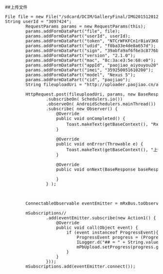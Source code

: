 ##上传文件
<pre>
File file = new File("/sdcard/DCIM/GalleryFinal/IMG20151201200821.jpg");
String userId = "3097424";
        RequestParams params = new RequestParams(this);
        params.addFormDataPart("file", file);
        params.addFormDataPart("userId", userId);
        params.addFormDataPart("token", "NTCrWFKFCn1r8iaV3K0fLz2gX9LZS1SR");
        params.addFormDataPart("udid", "f0ba33e4de8a657d");
        params.addFormDataPart("sign", "39abfa9af6f6e3c8776b01ae612bc14c");
        params.addFormDataPart("version", "2.1.0");
        params.addFormDataPart("mac", "8c:3a:e3:5e:68:e0");
        params.addFormDataPart("appId", "paojiao_aiyouyou20");
        params.addFormDataPart("imei", "359250051610200");
        params.addFormDataPart("model", "Nexus 5");
        params.addFormDataPart("cid", "paojiao");
        String fileuploadUri = "http://uploader.paojiao.cn/avatarAppUploader?userId=" + userId;

        HttpRequest.post(fileuploadUri, params, new BaseResponse<UploadResponse>(){})
                .subscribeOn( Schedulers.io())
                .observeOn( AndroidSchedulers.mainThread())
                .subscribe( new Observer<BaseResponse>() {
                    @Override
                    public void onCompleted() {
                        Toast.makeText(getBaseContext(), "Rxhttp上传成功", Toast.LENGTH_SHORT).show();
                    }

                    @Override
                    public void onError(Throwable e) {
                        Toast.makeText(getBaseContext(), "上传失败", Toast.LENGTH_SHORT).show();
                    }

                    @Override
                    public void onNext(BaseResponse baseResponse) {

                    }
                } );



        ConnectableObservable<Object> eventEmitter = mRxBus.toObserverable().publish();

        mSubscriptions//
                .add(eventEmitter.subscribe(new Action1<Object>() {
                    @Override
                    public void call(Object event) {
                        if (event instanceof ProgressEvent){
                            ProgressEvent progress = (ProgressEvent)event;
                            ILogger.d("## = " + String.valueOf(progress.getProgress()));
                            mPbUpload.setProgress(progress.getProgress());
                        }
                    }
                }));
        mSubscriptions.add(eventEmitter.connect());
</pre>